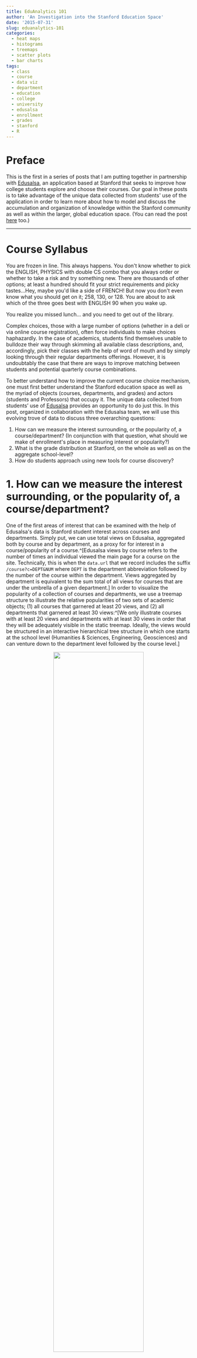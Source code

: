 ```yaml
---
title: EduAnalytics 101
author: 'An Investigation into the Stanford Education Space'
date: '2015-07-31'
slug: eduanalytics-101
categories:
  - heat maps
  - histograms
  - treemaps
  - scatter plots
  - bar charts
tags:
  - class
  - course
  - data viz
  - department
  - education
  - college
  - university
  - edusalsa
  - enrollment
  - grades
  - stanford
  - R
---
```


# Preface

This is the first in a series of posts that I am putting together in partnership with [Edusalsa](https://edusalsa.com/), an application based at Stanford that seeks to improve how college students explore and choose their courses. Our goal in these posts is to take advantage of the unique data collected from students' use of the application in order to learn more about how to model and discuss the accumulation and organization of knowledge within the Stanford community as well as within the larger, global education space. (You can read the post [here](https://edusalsa.com/blog/Eduanalytics%20101) too.)

---

# Course Syllabus

You are frozen in line. This always happens. You don't know whether to pick the ENGLISH, PHYSICS with double CS combo that you always order or whether to take a risk and try something new. There are thousands of other options; at least a hundred should fit your strict requirements and picky tastes...Hey, maybe you'd like a side of FRENCH! But now you don't even know what you should get on it; 258, 130, or 128. You are about to ask which of the three goes best with ENGLISH 90 when you wake up.

You realize you missed lunch... and you need to get out of the library.

Complex choices, those with a large number of options (whether in a deli or via online course registration), often force individuals to make choices haphazardly. In the case of academics, students find themselves unable to bulldoze their way through skimming all available class descriptions, and, accordingly, pick their classes with the help of word of mouth and by simply looking through their regular departments offerings. However, it is undoubtably the case that there are ways to improve matching between students and potential quarterly course combinations.

To better understand how to improve the current course choice mechanism, one must first better understand the Stanford education space as well as the myriad of objects (courses, departments, and grades) and actors (students and Professors) that occupy it. The unique data collected from students’ use of [Edusalsa](https://edusalsa.com/) provides an opportunity to do just this. In this post, organized in collaboration with the Edusalsa team, we will use this evolving trove of data to discuss three overarching questions:

1. How can we measure the interest surrounding, or the popularity of, a course/department? (In conjunction with that question, what should we make of enrollment's place in measuring interest or popularity?)
2. What is the grade distribution at Stanford, on the whole as well as on the aggregate school-level?
3. How do students approach using new tools for course discovery?


# 1. How can we measure the interest surrounding, or the popularity of, a course/department?

One of the first areas of interest that can be examined with the help of Edusalsa's data is Stanford student interest across courses and departments. Simply put, we can use total views on Edusalsa, aggregated both by course and by department, as a proxy for for interest in a course/popularity of a course.^[Edusalsa views by course refers to the number of times an individual viewed the main page for a course on the site. Technically, this is when the `data.url` that we record includes the suffix `/course?c=DEPT&NUM` where `DEPT` is the department abbreviation followed by the number of the course within the department. Views aggregated by department is equivalent to the sum total of all views for courses that are under the umbrella of a given department.] In order to visualize the popularity of a collection of courses and departments, we use a treemap structure to illustrate the relative popularities of two sets of academic objects; (1) all courses that garnered at least 20 views, and (2) all departments that garnered at least 30 views:^[We only illustrate courses with at least 20 views and departments with at least 30 views in order that they will be adequately visible in the static treemap. Ideally, the views would be structured in an interactive hierarchical tree structure in which one starts at the school level (Humanities & Sciences, Engineering, Geosciences) and can venture down to the department level followed by the course level.]

<center>
<img src="/post/eduanalytics-101_files/course_tree.png" alt="" width="70%" height="70%"/>
<img src="/post/eduanalytics-101_files/dept_tree.png" alt="" width="80%" height="80%"/>
</center>

The size of the rectangles within the treemap corresponds to the number of endpoints while the darkness of the color corresponds to the estimated enrollment by quarter for classes and entire departments. We notice that, at the course-level, the distribution of colors throughout the rectangles seems disorganized over the size dimension. In other words, there does not seem to be a strong relationship between enrollment and views at the course level. On the other hand, from a cursory look at the second graph, the department treemap seems to illustrate that courses with larger aggregate enrollments (that is, the sum of all enrollments for all classes in a given department) have more views.

# What should we make of enrollment's place in measuring interest or popularity?

While these particular treemaps are useful for visually comparing the number of views across courses and departments, they do not clarify what, if any, is the nature of the relationship between enrollment and views for these two subsets of all courses and departments. Due to the treemaps' analytic shortcomings, we address the legitimacy of our previous intuitions about the relationship by simply regressing views on enrollment at both the course- and department-level. See below for the relevant plot at the course-level:

<center>
<img src="/post/eduanalytics-101_files/course_scatter2.png" alt="" width="80%" height="80%"/>
</center>

The coefficient on enrollment in the simple linear regression model, represented by the blue line in the above plot, while positive, is not statistically significant. We can also see this is the case when considering the width of the light green area above (the 99% confidence interval) and the more narrow gray area (the 95% confidence interval), as both areas comfortably include an alternative version of the blue regression line for which the slope is 0. The enrollment variable's lack of explanatory power is further bolstered by the fact that, in this simple regression model framework, enrollment variation only accounts for 1.3% of the variation in views.

We now turn to the department-level, which seemed more promising from our original glance at the association between colors and sizes in the relevant treemap:

<center>
<img src="/post/eduanalytics-101_files/dept_scatter2.png" alt="" width="80%" height="80%"/>
</center>

In this case, the coefficient on enrollment in this model is statistically significant at the 0.1% level and communicates that, on average, a 1,000 person increase in enrollment for a department is associated with an increase of 65 views on Edusalsa. The strength of the association between enrollment and views is further evidenced by the 95% and 99% confidence intervals. In fact, the explanatory power of the enrollment variable in this context is strong to the point that the model accounts for 53.9% of variation in Edusalsa views.^[Though it might seem as though Computer Science is an outlier in this dataset whose omission could fundamentally alter the power of the simple regression model, it turns out even after omitting CS the coefficient on enrollment remains significant at the 0.1% level while the `$R^2$` remains high as well at approximately 0.446.]

# Theory derived from the comparison of course-level and department-level relationships

The difference between the strength of enrollment's relationship with views at the course and at the department level is clear and notable. I believe that this difference is attributable to the vast heterogeneity in interest across courses, meaning there is extreme variance in terms of how much interest a course garners within a given department. Meanwhile, the difference in interest levels that is so evident across courses disappears at the department-level, once all courses are aggregated. This observation potentially **serves as evidence of a current course search model in which students rigidly search within specific departments based on their requirements and fields of study, but then break up their exploration more fluidly at the course-level** based on what they've heard is good or which classes look the most interesting etc. While the students know what to expect from departments, courses can stand out via catchy names or unique concepts in the description.

# More possible metrics, and way more colors...

There are a few other metrics beyond views and enrollment that we might be interested in when trying to assess or proxy for interest surrounding a course or department. In order to compare some of these alternative metrics across various departments we present the below heat map, which serves to relatively compare a set of six metrics across the top 15 departments by enrollment size:

<center>
<img src="/post/eduanalytics-101_files/heat3.png" alt="" width="80%" height="80%"/>
</center>

While we have discussed enrollment before, I also include number of courses in the second column as an alternative measurement of the size of the department. Rather than defining size by number of people who take classes in the department, this defines size by the number of courses the department offers. The darker greens of CEE, Education, and Law illustrate that these are the departments parenting the most courses.

Another new metric in the above is the fifth column, a metric for number of viewers, which refers the number of unique individuals who visited a course page within a department. The inclusion of this measurement allows us to avoid certain individuals exerting improperly large influence over our measures. For example, one person who visits Economics course pages thousands of times won't be able to skew this metric though she could skew the views metric significantly. Note that the columns for number of views and number of viewers are very similar, which indicates that, beyond some individuals in EE, departments had individuals viewing courses at similar frequencies.

The last new concept we introduce in the heat map is the notion of normalizing by enrollment, seen in columns four and six, so as to define metrics that take into account the size of the Stanford population that is already involved with these departments. Normalizing views and viewers in this way makes a large impact. Most notably, CS is no longer the dominant department, and instead shares the stage with other departments like Psychology, MS&E, MEE, etc. This normalized measure could be interpreted to proxy for the interest outside of the core members of the department (eg-majors and planned majors), in which case Psychology is certainly looking interesting to those on the outside looking in.

# 2. What is the grade distribution at Stanford, on the whole as well as on the aggregate school-level? 

The second topic that we cover in this post pertains to that pesky letter attached to a course--that is, grades. Our obtained data included grade distributions by course.^[The grade distribution data is self-reported by Stanford students over multiple quarters.] We use this data to build the frequency distribution for all grades received at Stanford. The following histogram illustrates that the most commonly received grade during the quarter was an A while the median grade was an A- (red line) and the mean grade was a 3.57 (blue line):

<center>
<img src="/post/eduanalytics-101_files/stanford_dist.png" alt="" width="60%" height="60%"/>
</center>

While this visual is interesting in and of itself since it presents all Stanford course offerings solely by grade outcomes, it would also be meaningful to compare different subsets of the Stanford education space. In particular, we choose to use a similar technique to compare grading distributions across the three schools at Stanford--the School of Humanities & Sciences, the School of Engineering, and the School of Earth, Energy and Environmental Sciences--in order to see whether there is any notable difference across the groups:

<center>
<img src="/post/eduanalytics-101_files/school_dist.png" alt="" width="80%" height="80%"/>
</center>

The histograms for the three schools present incredibly similar distributions--to the extent that at first I thought I mistakenly plotted the same school's distribution three times. All three have medians of A- and the means are span a narrow range of 0.08; the means are 3.52, 3.60, and 3.58 for the Humanities & Sciences, Engineering, and Earth Sciences schools, respectively.^[While the distributions are very similar aggregated over the school level, I doubt they would be as similar at the smaller, more idiosyncratic department-level. This could be interesting to consider across similar departments, such as ME, EE, CEE, etc. It could also be interesting to try and code all classes at Stanford as "techie" or "fuzzy" a la the quintessential Stanford student split and see whether those two grade frequency distributions are also nearly identical.]

# 3. How do students approach using new tools for course discovery?

Since we have discussed views and other metrics both across classes and departments, it is worth mentioning what the Edusalsa metrics look like over individual users. Specifically, we are curious how many times unique users view courses through Edusalsa. In examining this, we are inherently examining the level of "stickiness" of the site and the aggregated view of how users interact with new course tools. In this case, the stickiness level is low, as illustrated below by both (i) a quickly plunging number of unique individuals as the number of course views grows, and (ii) a linear decline of number of unique individuals as the number of course views grows when using a log-log plot.^[We found that ID codes we use to identify individuals can change over people in the long-run. We believe this happens rarely in our dataset, however, it is worth noting nonetheless. Due to this caveat, some calculations could be over- or underestimates of the their true values. For instance, the low stickiness for Edusalsa views could be overestimated as some of the users who are coded as distinct people are the same. Under the same logic, in the heat table, the number of viewers could be an overestimate.]

<img src="/post/eduanalytics-101_files/stick1.png" alt="" width="60%" height="60%"/>

The negative linear relationship between the log transformed variables in the second panel (evidenced by the good fit of the above blue line) is indicative of the negative exponential form of the relationship between number of course views and number of unique individuals.^[The straight line fit in a log-log plot indicates a monomial relationship form. A monomial is a polynomial with one term--i.e. `$y=ax^n$` -- appear as straight lines in log-log plots such that `$n$` and `$a$` correspond to the slope and intercept, respectively.]  This simply indicates that, as is the case with most new applications, so-called stickiness is low. It will be interesting to see whether this changes given the new addition of the ability to create an account.

# School's out (for summer)

Our key insights in this post lie in the depths of the first section, which discussed

> evidence of a current course search model in which students rigidly search within specific departments based on their requirements and fields of study, but then break up their exploration more fluidly at the course-level

With evolving data collection, we will continue to use Edusalsa data in order to learn more about the current course search model as well as the specific Stanford education space. Future steps in this line of work will include analyzing the dynamics between departments and the courses that populate them using network analysis techniques. (There is a slew of possible options on this topic: mapping out connections between departments based on overlap in the text of course descriptions, number of cross-listings, etc.)

There is ample room for tools in the education space to help students search across conventional departments, rather than strictly within them, and understanding the channels that individuals most naturally categorize or conceptualize courses constitutes a large chunk of the work ahead.

---

# Data/Code

All datasets and R scripts necessary to recreate these visuals are available at my ["edusalsa"" Github repo](https://github.com/apalbright/edusalsa)!

# Update: Code fix [April 2016]

Thanks to [Stuart Rojstaczer](http://stuartr.com/) for finding an error in my grade distribution histograms. Just fixed them and uploaded the [fixed R script](https://github.com/apalbright/edusalsa/blob/master/grades_new.R) as well. Such is the beauty of internet feedback!